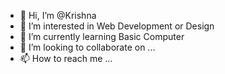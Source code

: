 - 👋 Hi, I’m @Krishna
- 👀 I’m interested in Web Development or Design
- 🌱 I’m currently learning Basic Computer
- 💞️ I’m looking to collaborate on ...
- 📫 How to reach me ...

<!---
bossfb/bossfb is a ✨ special ✨ repository because its `README.md` (this file) appears on your GitHub profile.
You can click the Preview link to take a look at your changes.
--->
